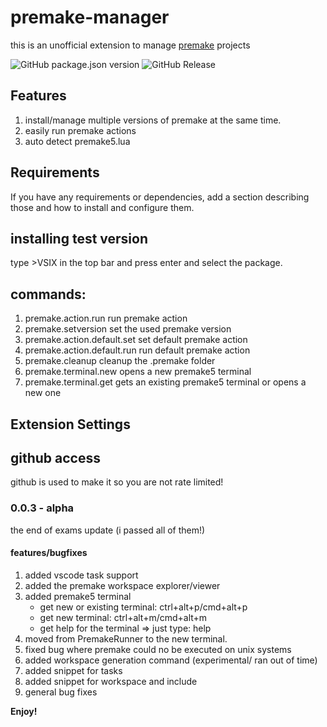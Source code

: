 # premake-manager
this is an unofficial extension to manage [premake](https://premake.github.io) projects

![GitHub package.json version](https://img.shields.io/github/package-json/v/lolrobbe2/premake-manager?style=for-the-badge&color=blue) ![GitHub Release](https://img.shields.io/github/v/release/lolrobbe2/premake-manager?include_prereleases&sort=date&style=for-the-badge&color=green)


## Features

1) install/manage multiple versions of premake at the same time.
2) easily run premake actions
3) auto detect premake5.lua
## Requirements

If you have any requirements or dependencies, add a section describing those and how to install and configure them.
## installing test version
type >VSIX in the top bar and press enter and select the package.
## commands:

1) premake.action.run
    run premake action
2) premake.setversion
    set the used premake version
3) premake.action.default.set
    set default premake action
4) premake.action.default.run
    run default premake action
5) premake.cleanup
    cleanup the .premake folder
6) premake.terminal.new
    opens a new premake5 terminal
7) premake.terminal.get
    gets an existing premake5 terminal or opens a new one
## Extension Settings

## github access
github is used to make it so you are not rate limited!

### 0.0.3 - alpha
the end of exams update  (i passed all of them!)
#### features/bugfixes
1) added vscode task support
2) added the premake workspace explorer/viewer
3) added premake5 terminal
    - get new or existing terminal: ctrl+alt+p/cmd+alt+p
    - get new terminal: ctrl+alt+m/cmd+alt+m
    - get help for the terminal => just type: help
4) moved from PremakeRunner to the new terminal.
5) fixed bug where premake could no be executed on unix systems
6) added workspace generation command (experimental/ ran out of time)
7) added snippet for tasks
8) added snippet for workspace and include
9) general bug fixes

**Enjoy!**
